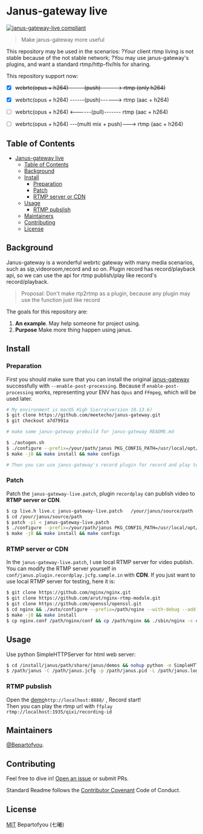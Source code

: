 # Janus-gateway live

[![janus-gateway-live compliant](https://img.shields.io/badge/rtmp%20live-janus--gateway-brightgreen.svg)](https://github.com/Bepartofyou/janus-gateway-live)

> Make janus-gateway more useful

 This repository may be used in the scenarios: ?Your client rtmp living is not stable because of the not stable network; ?You may use janus-gateway's plugins, and want a standard rtmp/http-flv/hls for sharing.

This repository support now:

* [x] ~~webrtc(opus + h264) ------(push)------> rtmp (only h264)~~
* [x] webrtc(opus + h264) ------(push)------> rtmp (aac + h264)
* [ ] webrtc(opus + h264) <------(pull)------- rtmp (aac + h264)
* [ ] webrtc(opus + h264) ---(multi mix + push)---> rtmp (aac + h264)


## Table of Contents

- [Janus-gateway live](#janus-gateway-live)
  - [Table of Contents](#table-of-contents)
  - [Background](#background)
  - [Install](#install)
    - [Preparation](#preparation)
    - [Patch](#patch)
    - [RTMP server or CDN](#rtmp-server-or-cdn)
  - [Usage](#usage)
    - [RTMP pubslish](#rtmp-pubslish)
  - [Maintainers](#maintainers)
  - [Contributing](#contributing)
  - [License](#license)

## Background

Janus-gateway is a wonderful webrtc gateway with many media scenarios, such as sip,videoroom,record and so on. Plugin record has record/playback api, so we can use the api for rtmp publish/play like record's record/playback.

> Proposal: Don't make rtp2rtmp as a plugin, because any plugin may use the function just like record


The goals for this repository are:

1. **An example**. May help someone for project using.
2. **Purpose** Make more thing happen using janus.


## Install

### Preparation
  
First you should make sure that you can install the original [janus-gateway](https://github.com/meetecho/janus-gateway) successfully with `--enable-post-processing`. Because if `enable-post-processing` works, representing your ENV has `Opus` and `FFmpeg`, which will be used later.

```sh
# My environment is macOS High Sierra(version 10.13.6)
$ git clone https://github.com/meetecho/janus-gateway.git
$ git checkout a7d7991a

# make some janus-gateway prebuild for janus-gateway README.md

$ ./autogen.sh
$ ./configure --prefix=/your/path/janus PKG_CONFIG_PATH=/usr/local/opt/openssl/lib/pkgconfig  --enable-post-processing
$ make -j8 && make install && make configs

# Then you can use janus-gateway's record plugin for record and play testing.
```

### Patch

Patch the `janus-gateway-live.patch`, plugin `recordplay` can publish video to **RTMP server or CDN**.

```sh
$ cp live.h live.c janus-gateway-live.patch   /your/janus/source/path
$ cd /your/janus/source/path
$ patch -p1 < janus-gateway-live.patch
$ ./configure --prefix=/your/path/janus PKG_CONFIG_PATH=/usr/local/opt/openssl/lib/pkgconfig  --enable-post-processing
$ make -j8 && make install && make configs
```

### RTMP server or CDN

In the `janus-gateway-live.patch`, I use local RTMP server for video publish. You can modify the RTMP server yourself in `conf/janus.plugin.recordplay.jcfg.sample.in` with **CDN**. If you just want to use local RTMP server for testing, here it is:

```sh
$ git clone https://github.com/nginx/nginx.git
$ git clone https://github.com/arut/nginx-rtmp-module.git
$ git clone https://github.com/openssl/openssl.git
$ cd nginx && ./auto/configure --prefix=/path/nginx --with-debug --add-module=/path/nginx-rtmp-module --with-openssl=/path/openssl
$ make -j8 && make install
$ cp nginx.conf /path/nginx/conf && cp /path/nginx && ./sbin/nginx -c conf/nginx.conf
```

## Usage

Use python SimpleHTTPServer for html web server:

```sh
$ cd /install/janus/path/share/janus/demos && nohup python -m SimpleHTTPServer 8888 &
$ /path/janus -C /path/janus.jcfg -p /path/janus.pid -L /path/janus.log -l -R -b -D -d 7 -e -B 50
```

### RTMP pubslish

Open the [demo](http://localhost:8888/)`http://localhost:8888/` , Record start! <br/> Then you can play the rtmp url with `ffplay rtmp://localhost:1935/qixi/recording-id`


## Maintainers

[@Bepartofyou](https://github.com/RichardLitt).

## Contributing

Feel free to dive in! [Open an issue](https://github.com/Bepartofyou/janus-gateway-live/issues/new) or submit PRs.

Standard Readme follows the [Contributor Covenant](http://contributor-covenant.org/version/1/3/0/) Code of Conduct.


## License

[MIT](LICENSE) Bepartofyou (七曦)
